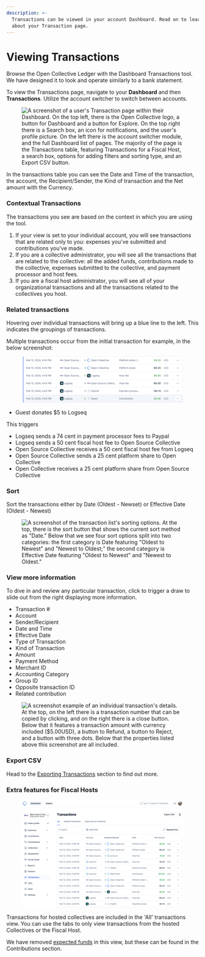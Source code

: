 ```yaml
---
description: >-
  Transactions can be viewed in your account Dashboard. Read on to learn more
  about your Transaction page.
---
```


# Viewing Transactions

Browse the Open Collective Ledger with the Dashboard Transactions tool. We have designed it to look and operate similarly to a bank statement.

To view the Transactions page, navigate to your **Dashboard** and then **Transactions**. Utilize the account switcher to switch between accounts.&#x20;

<figure><img src="../../.gitbook/assets/Screenshot 2024-05-29 at 4.50.27 PM.png" alt="A screenshot of a user&#x27;s Transaction page within their Dashboard. On the top left, there is the Open Collective logo, a button for Dashboard and a button for Explore. On the top right there is a Search box, an icon for notifications, and the user&#x27;s profile picture. On the left there is the account switcher module, and the full Dashboard list of pages. The majority of the page is the Transactions table, featuring Transactions for a Fiscal Host, a search box, options for adding filters and sorting type, and an Export CSV button."><figcaption></figcaption></figure>

In the transactions table you can see the Date and Time of the transaction, the account, the Recipient/Sender, the Kind of transaction and the Net amount with the Currency.

### **Contextual Transactions**&#x20;

The transactions you see are based on the context in which you are using the tool.

1. If your view is set to your individual account, you will see transactions that are related only to you: expenses you've submitted and contributions you've made.
2. If you are a collective administrator, you will see all the transactions that are related to the collective: all the added funds, contributions made to the collective, expenses submitted to the collective, and payment processor and host fees.
3. If you are a fiscal host administrator, you will see all of your organizational transactions and all the transactions related to the collectives you host.

### **Related transactions**

Hovering over individual transactions will bring up a blue line to the left. This indicates the groupings of transactions.&#x20;

Multiple transactions occur from the initial transaction for example, in the below screenshot:

<figure><img src="../../.gitbook/assets/Screenshot 2024-02-15 at 16.52.09.png" alt="A screenshot of a Transaction group. There is a table with six rows featuring individual transactions, that when viewed together form a transaction group. This group is indicated by a blue line on the left."><figcaption></figcaption></figure>

* Guest donates $5 to Logseq&#x20;

This triggers&#x20;

* Logseq sends a 74 cent in payment processor fees to Paypal&#x20;
* Logseq sends a 50 cent fiscal host fee to Open Source Collective&#x20;
* Open Source Collective receives a 50 cent fiscal host fee from Logseq&#x20;
* Open Source Collective sends a 25 cent platform share to Open Collective&#x20;
* Open Collective receives a 25 cent platform share from Open Source Collective&#x20;

### Sort&#x20;

Sort the transactions either by Date (Oldest - Newset) or Effective Date (Oldest - Newest)&#x20;



<figure><img src="../../.gitbook/assets/Screenshot 2024-05-29 at 5.03.54 PM.png" alt="A screenshot of the transaction list&#x27;s sorting options. At the top, there is the sort button that shows the current sort method as &#x22;Date.&#x22; Below that we see four sort options split into two categories: the first category is Date featuring &#x22;Oldest to Newest&#x22; and &#x22;Newest to Oldest;&#x22; the second category is Effective Date featuring &#x22;Oldest to Newest&#x22; and &#x22;Newest to Oldest.&#x22;"><figcaption></figcaption></figure>

### View more information&#x20;

To dive in and review any particular transaction, click to trigger a draw to slide out from the right displaying more information.&#x20;

* Transaction #
* Account&#x20;
* Sender/Recipient
* Date and Time
* Effective Date
* Type of Transaction
* Kind of Transaction
* Amount
* Payment Method
* Merchant ID
* Accounting Category
* Group ID
* Opposite transaction ID&#x20;
* Related contribution

<figure><img src="../../.gitbook/assets/Screenshot 2024-05-29 at 4.58.32 PM.png" alt="A screenshot example of an individual transaction&#x27;s details. At the top, on the left there is a transaction number that can be copied by clicking, and on the right there is a close button. Below that it features a transaction amount with currency included ($5.00USD), a button to Refund, a button to Reject, and a button with three dots. Below that the properties listed above this screenshot are all included."><figcaption></figcaption></figure>

### Export CSV&#x20;

Head to the [Exporting Transactions](exporting-transactions.md) section to find out more.&#x20;

### Extra features for Fiscal Hosts

<figure><img src="../../.gitbook/assets/Untitled.png" alt="A screenshot of the transactions page for a Fiscal Host. In the transaction table, the &#x22;Account&#x22; field indicates that some of the transactions are related to the Fiscal Host directly while others are for their hosted Collectives."><figcaption></figcaption></figure>

Transactions for hosted collectives are included in the 'All' transactions view. You can use the tabs to only view transactions from the hosted Collectives or the Fiscal Host.

We have removed [expected funds](../../fiscal-hosts/receiving-money/expected-funds.md) in this view, but these can be found in the Contributions section.
